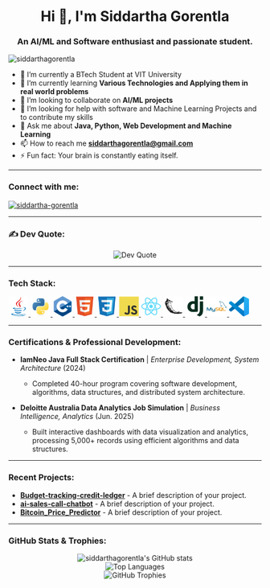 <!-- Introduction Section -->
<h1 align="center">Hi 👋, I'm Siddartha Gorentla</h1>
<h3 align="center">An AI/ML and Software enthusiast and passionate student.</h3>

<p align="left"> <img src="https://komarev.com/ghpvc/?username=siddarthagorentla&label=Profile%20views&color=0e75b6&style=flat" alt="siddarthagorentla" /> </p>

- 🔭 I’m currently a BTech Student at VIT University
- 🌱 I’m currently learning **Various Technologies and Applying them in real world problems**
- 👯 I’m looking to collaborate on **AI/ML projects**
- 🤔 I’m looking for help with software and Machine Learning Projects and to contribute my skills
- 💬 Ask me about **Java, Python, Web Development and Machine Learning**
- 📫 How to reach me **siddarthagorentla@gmail.com**
- ⚡ Fun fact: Your brain is constantly eating itself.

---

<!-- Social Media Section -->
<h3 align="left">Connect with me:</h3>
<p align="left">
<a href="https://linkedin.com/in/siddartha-gorentla" target="blank"><img align="center" src="https://raw.githubusercontent.com/rahuldkjain/github-profile-readme-generator/master/src/images/icons/Social/linked-in-alt.svg" alt="siddartha-gorentla" height="30" width="40" /></a>
<!-- Add other social media links here. For example: -->
<!-- <a href="https://twitter.com/your_handle" target="blank"><img align="center" src="https://raw.githubusercontent.com/rahuldkjain/github-profile-readme-generator/master/src/images/icons/Social/twitter.svg" alt="your_handle" height="30" width="40" /></a> -->
</p>

---

<!-- Dev Quote Section -->
<h3 align="left">✍️ Dev Quote:</h3>
<p align="center">
  <img src="https://quotes-github-readme.vercel.app/api?type=horizontal&theme=dark&quote=The%20competent%20programmer%20is%20fully%20aware%20of%20the%20strictly%20limited%20size%20of%20his%20own%20skull;%20therefore%20he%20approaches%20the%20programming%20task%20in%20full%20humility,%20and%20among%20other%20things%20he%20avoids%20clever%20tricks%20like%20the%20plague&author=Edsger%20W.%20Dijkstra" alt="Dev Quote" />
</p>

---

<!-- Tech Stack Section -->
<h3 align="left">Tech Stack:</h3>
<p align="left">
    <a href="https://www.java.com" target="_blank" rel="noreferrer"> <img src="https://raw.githubusercontent.com/devicons/devicon/master/icons/java/java-original.svg" alt="java" width="40" height="40"/> </a>
    <a href="https://www.python.org" target="_blank" rel="noreferrer"> <img src="https://raw.githubusercontent.com/devicons/devicon/master/icons/python/python-original.svg" alt="python" width="40" height="40"/> </a>
    <a href="https://www.cplusplus.com/" target="_blank" rel="noreferrer"> <img src="https://raw.githubusercontent.com/devicons/devicon/master/icons/cplusplus/cplusplus-original.svg" alt="cplusplus" width="40" height="40"/> </a>
    <a href="https://developer.mozilla.org/en-US/docs/Web/HTML" target="_blank" rel="noreferrer"> <img src="https://raw.githubusercontent.com/devicons/devicon/master/icons/html5/html5-original.svg" alt="html5" width="40" height="40"/> </a>
    <a href="https://developer.mozilla.org/en-US/docs/Web/CSS" target="_blank" rel="noreferrer"> <img src="https://raw.githubusercontent.com/devicons/devicon/master/icons/css3/css3-original.svg" alt="css3" width="40" height="40"/> </a>
    <a href="https://developer.mozilla.org/en-US/docs/Web/JavaScript" target="_blank" rel="noreferrer"> <img src="https://raw.githubusercontent.com/devicons/devicon/master/icons/javascript/javascript-original.svg" alt="javascript" width="40" height="40"/> </a>
    <a href="https://reactjs.org/" target="_blank" rel="noreferrer"> <img src="https://raw.githubusercontent.com/devicons/devicon/master/icons/react/react-original.svg" alt="react" width="40" height="40"/> </a>
    <a href="https://flask.palletsprojects.com/" target="_blank" rel="noreferrer"> <img src="https://raw.githubusercontent.com/devicons/devicon/master/icons/flask/flask-original.svg" alt="flask" width="40" height="40"/> </a>
    <a href="https://www.djangoproject.com/" target="_blank" rel="noreferrer"> <img src="https://raw.githubusercontent.com/devicons/devicon/master/icons/django/django-plain.svg" alt="django" width="40" height="40"/> </a>
    <a href="https://www.mysql.com/" target="_blank" rel="noreferrer"> <img src="https://raw.githubusercontent.com/devicons/devicon/master/icons/mysql/mysql-original-wordmark.svg" alt="mysql" width="40" height="40"/> </a>
    <a href="https://code.visualstudio.com/" target="_blank" rel="noreferrer"> <img src="https://raw.githubusercontent.com/devicons/devicon/master/icons/vscode/vscode-original.svg" alt="vscode" width="40" height="40"/> </a>
</p>

---

<!-- Certifications Section -->
<h3 align="left">Certifications & Professional Development:</h3>

- **IamNeo Java Full Stack Certification** | *Enterprise Development, System Architecture* (2024)
  - Completed 40-hour program covering software development, algorithms, data structures, and distributed system architecture.

- **Deloitte Australia Data Analytics Job Simulation** | *Business Intelligence, Analytics* (Jun. 2025)
  - Built interactive dashboards with data visualization and analytics, processing 5,000+ records using efficient algorithms and data structures.

---

<!-- Recent Projects Section -->
<h3 align="left">Recent Projects:</h3>

- **[Budget-tracking-credit-ledger](https://github.com/siddarthagorentla/Budget-tracking-credit-ledger)** - A brief description of your project.
- **[ai-sales-call-chatbot](https://github.com/siddarthagorentla/ai-sales-call-chatbot-)** - A brief description of your project.
- **[Bitcoin_Price_Predictor](https://github.com/siddarthagorentla/Bitcoin_Price_Predictor)** - A brief description of your project.

---

<!-- GitHub Stats & Trophies -->
<h3 align="left">GitHub Stats & Trophies:</h3>
<p align="center">
  <img src="https://github-readme-stats.vercel.app/api?username=siddarthagorentla&show_icons=true&theme=radical" alt="siddarthagorentla's GitHub stats" />
  <br/>
  <img src="https://github-readme-stats.vercel.app/api/top-langs/?username=siddarthagorentla&layout=compact&theme=radical" alt="Top Languages" />
  <br/>
  <img src="https://github-profile-trophy.vercel.app/?username=siddarthagorentla&theme=radical&row=1" alt="GitHub Trophies" />
</p>
